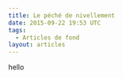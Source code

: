 ```yaml
---
title: Le péché de nivellement
date: 2015-09-22 19:53 UTC
tags:
  - Articles de fond
layout: articles
---
```


hello
